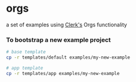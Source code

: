 # orgs

a set of examples using [Clerk's](https://clerk.com) Orgs functionality

### To bootstrap a new example project

```sh
# base template
cp -r templates/default examples/my-new-example

# app template
cp -r templates/app examples/my-new-example
```
